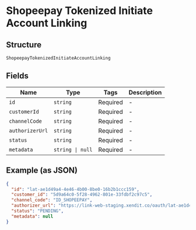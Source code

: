 
# Shopeepay Tokenized Initiate Account Linking

## Structure

`ShopeepayTokenizedInitiateAccountLinking`

## Fields

| Name | Type | Tags | Description |
|  --- | --- | --- | --- |
| `id` | `string` | Required | - |
| `customerId` | `string` | Required | - |
| `channelCode` | `string` | Required | - |
| `authorizerUrl` | `string` | Required | - |
| `status` | `string` | Required | - |
| `metadata` | `string \| null` | Required | - |

## Example (as JSON)

```json
{
  "id": "lat-ae1d49a4-4e46-4b00-8be0-16b2b1ccc159",
  "customer_id": "5d9a64c0-5f28-4962-801e-33fdbf2c97c5",
  "channel_code": "ID_SHOPEEPAY",
  "authorizer_url": "https://link-web-staging.xendit.co/oauth/lat-ae1d49a4-4e46-4b00-8be0-16b2b1ccc159/confirm",
  "status": "PENDING",
  "metadata": null
}
```

